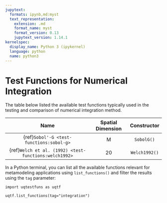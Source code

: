 ```yaml
---
jupytext:
  formats: ipynb,md:myst
  text_representation:
    extension: .md
    format_name: myst
    format_version: 0.13
    jupytext_version: 1.14.1
kernelspec:
  display_name: Python 3 (ipykernel)
  language: python
  name: python3
---
```


# Test Functions for Numerical Integration

The table below listed the available test functions typically used
in the testing and comparison of numerical integration method.

|                         Name                          | Spatial Dimension |     Constructor      |
|:-----------------------------------------------------:|:-----------------:|:--------------------:|
|       {ref}`Sobol'-G <test-functions:sobol-g>`        |         M         |      `SobolG()`      |
| {ref}`Welch et al. (1992) <test-functions:welch1992>` |        20         |    `Welch1992()`     |

In a Python terminal, you can list all the available functions relevant
for metamodeling applications using ``list_functions()`` and filter the results
using the ``tag`` parameter:

```{code-cell} ipython3
import uqtestfuns as uqtf

uqtf.list_functions(tag="integration")
```
